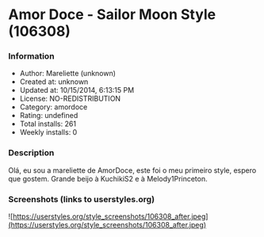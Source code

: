 # Amor Doce - Sailor Moon Style (106308)

### Information
- Author: Mareliette (unknown)
- Created at: unknown
- Updated at: 10/15/2014, 6:13:15 PM
- License: NO-REDISTRIBUTION
- Category: amordoce
- Rating: undefined
- Total installs: 261
- Weekly installs: 0


### Description
Olá, eu sou a mareliette de AmorDoce, este foi o meu primeiro style, espero que gostem. Grande beijo à KuchikiS2 e à Melody1Princeton.


### Screenshots (links to userstyles.org)
![https://userstyles.org/style_screenshots/106308_after.jpeg](https://userstyles.org/style_screenshots/106308_after.jpeg)


